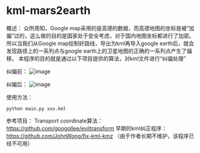 kml-mars2earth
===========

概述：
众所周知，Google map采用的是高德的数据，而高德地图的坐标是被“加偏”过的，这么做的目的是国家处于安全考虑，对于国内地图坐标都进行了加密。
所以当我们从Google map绘制好路线，导出为kml再导入google earth后，就会发现路径上的一系列点与google earth上的卫星地图的正确的一系列点产生了偏移。
本程序的目的就是通过以下项目提供的算法，对kml文件进行“纠偏处理”

纠偏前：
![image](https://user-images.githubusercontent.com/28710721/173501048-01055968-0eff-4b0f-9339-3694071376d6.png)

纠偏后：
![image](https://user-images.githubusercontent.com/28710721/173501116-7b319631-612b-4653-b5d9-80abe3ee8555.png)

使用方法：
``` shell
python main.py xxx.kml
```

参考项目：
Transport coordinate算法：https://github.com/googollee/eviltransform
早期的kml纠正程序：https://github.com/JohnWong/fix-kml-kmz （由于作者长期不维护，该程序已经不可用）


